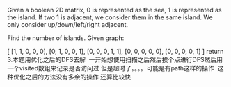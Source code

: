 Given a boolean 2D matrix, 0 is represented as the sea, 1 is represented as the island. If two 1 is adjacent, we consider them in the same island. We only consider up/down/left/right adjacent.

Find the number of islands.
Given graph:

[
  [1, 1, 0, 0, 0],
  [0, 1, 0, 0, 1],
  [0, 0, 0, 1, 1],
  [0, 0, 0, 0, 0],
  [0, 0, 0, 0, 1]
]
return 3.本题用优化之后的DFS去解  一开始想使用扫描之后然后挨个点进行DFS然后用一个visited数组来记录是否访问过 但是超时了。。。。可能是有path这样的操作  这种优化之后的方法没有多余的操作 还算比较快

